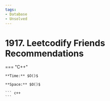 ```yaml
---
tags:
- Database
- Unsolved
---
```



# 1917. Leetcodify Friends Recommendations

=== "C++"

    **Time:** $O()$

    **Space:** $O()$

    ``` c++
    ```